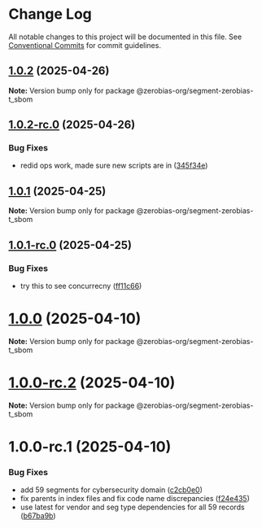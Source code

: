 # Change Log

All notable changes to this project will be documented in this file.
See [Conventional Commits](https://conventionalcommits.org) for commit guidelines.

## [1.0.2](https://github.com/zerobias-org/segment/compare/@zerobias-org/segment-zerobias-t_sbom@1.0.2-rc.0...@zerobias-org/segment-zerobias-t_sbom@1.0.2) (2025-04-26)

**Note:** Version bump only for package @zerobias-org/segment-zerobias-t_sbom





## [1.0.2-rc.0](https://github.com/zerobias-org/segment/compare/@zerobias-org/segment-zerobias-t_sbom@1.0.1...@zerobias-org/segment-zerobias-t_sbom@1.0.2-rc.0) (2025-04-26)


### Bug Fixes

* redid ops work, made sure new scripts are in ([345f34e](https://github.com/zerobias-org/segment/commit/345f34ec926029dc141943b3e321676adb4a2888))





## [1.0.1](https://github.com/zerobias-org/segment/compare/@zerobias-org/segment-zerobias-t_sbom@1.0.1-rc.0...@zerobias-org/segment-zerobias-t_sbom@1.0.1) (2025-04-25)

**Note:** Version bump only for package @zerobias-org/segment-zerobias-t_sbom





## [1.0.1-rc.0](https://github.com/zerobias-org/segment/compare/@zerobias-org/segment-zerobias-t_sbom@1.0.0...@zerobias-org/segment-zerobias-t_sbom@1.0.1-rc.0) (2025-04-25)


### Bug Fixes

* try this to see concurrecny ([ff11c66](https://github.com/zerobias-org/segment/commit/ff11c66d67cb9f185098fd640d4139178d29ae22))





# [1.0.0](https://github.com/zerobias-org/segment/compare/@zerobias-org/segment-zerobias-t_sbom@1.0.0-rc.2...@zerobias-org/segment-zerobias-t_sbom@1.0.0) (2025-04-10)

**Note:** Version bump only for package @zerobias-org/segment-zerobias-t_sbom





# [1.0.0-rc.2](https://github.com/zerobias-org/segment/compare/@zerobias-org/segment-zerobias-t_sbom@1.0.0-rc.1...@zerobias-org/segment-zerobias-t_sbom@1.0.0-rc.2) (2025-04-10)

**Note:** Version bump only for package @zerobias-org/segment-zerobias-t_sbom





# 1.0.0-rc.1 (2025-04-10)


### Bug Fixes

* add 59 segments for cybersecurity domain ([c2cb0e0](https://github.com/zerobias-org/segment/commit/c2cb0e0c1f1eabb51d7f5a6ae6db98c1516fcdbe))
* fix parents in index files and fix code name discrepancies ([f24e435](https://github.com/zerobias-org/segment/commit/f24e4352453caaa05074cc6bb66ee8ed21a4f11d))
* use latest for vendor and seg type dependencies for all 59 records ([b67ba9b](https://github.com/zerobias-org/segment/commit/b67ba9bed7a90fad3b084161ebc603b5b35214b8))
